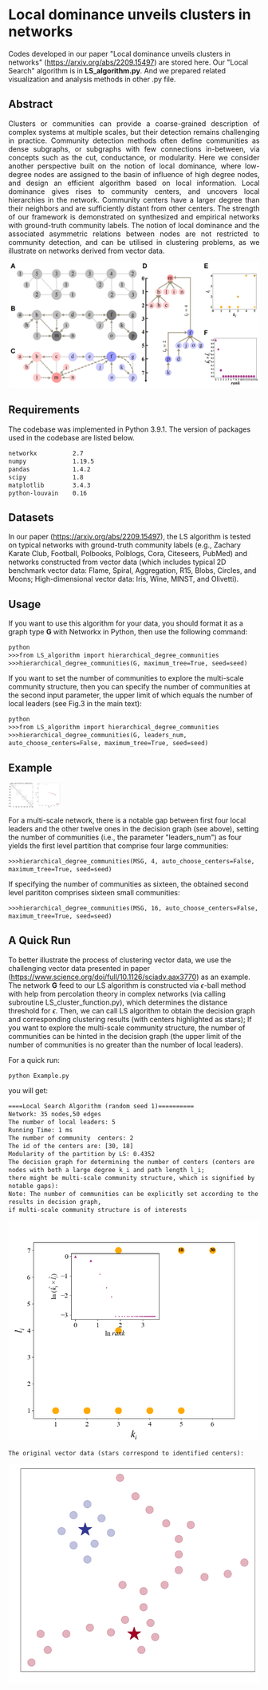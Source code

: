 

# Local dominance unveils clusters in networks

Codes developed in our paper "Local dominance unveils clusters in networks" (https://arxiv.org/abs/2209.15497) are stored here. Our "Local Search" algorithm is in **LS_algorithm.py**. And we prepared related visualization and analysis methods in other .py file. 

## Abstract

<p align="justify">
Clusters or communities can provide a coarse-grained description of complex systems at multiple scales, but their detection remains challenging in practice. Community detection methods often define communities as dense subgraphs, or subgraphs with few connections in-between, via concepts such as the cut, conductance, or modularity. Here we consider another perspective built on the notion of local dominance, where low-degree nodes are assigned to the basin of influence of high degree nodes, and design an efficient algorithm based on local information. Local dominance gives rises to community centers, and uncovers local hierarchies in the network. Community centers have a larger degree than their neighbors and are sufficiently distant from other centers. The strength of our framework is demonstrated on synthesized and empirical networks with ground-truth community labels. The notion of local dominance and the associated asymmetric relations between nodes are not restricted to community detection, and can be utilised in clustering problems, as we illustrate on networks derived from vector data.</p>
<img src="fig\abstract.png" alt="abstract" style="zoom:100%;" />

## Requirements

The codebase was implemented in Python 3.9.1. The version of packages used in the codebase are listed below.

```
networkx          2.7
numpy             1.19.5
pandas            1.4.2
scipy             1.8
matplotlib        3.4.3
python-louvain    0.16
```

## Datasets

In our paper (https://arxiv.org/abs/2209.15497), the LS algorithm is tested on typical networks with ground-truth community labels (e.g., Zachary Karate Club, Football, Polbooks, Polblogs, Cora, Citeseers, PubMed) and networks constructed from vector data (which includes typical 2D benchmark vector data: Flame, Spiral, Aggregation, R15, Blobs, Circles, and Moons; High-dimensional vector data: Iris, Wine, MINST, and Olivetti).

## Usage

If you want to use this algorithm for your data, you should format it as a graph type **G** with Networkx in Python, then use the following command:

```
python
>>>from LS_algorithm import hierarchical_degree_communities
>>>hierarchical_degree_communities(G, maximum_tree=True, seed=seed)
```

If you want to set the number of communities to explore the multi-scale community structure, then you can specify the number of communities at the second input parameter, the upper limit of which equals the number of local leaders (see Fig.3 in the main text):

```
python
>>>from LS_algorithm import hierarchical_degree_communities
>>>hierarchical_degree_communities(G, leaders_num, auto_choose_centers=False, maximum_tree=True, seed=seed)
```

## Example

<img src="fig\example1.png" alt="example1"  width="50" height="50" />

<img src="fig\example3.png" alt="example3"  width="50" height="50" />

For a multi-scale network, there is a notable gap between first four local leaders and the other twelve ones in the decision graph (see above), setting the number of communities (i.e., the parameter "leaders_num") as four yields the first level partition that comprise four large communities:

```
>>>hierarchical_degree_communities(MSG, 4, auto_choose_centers=False, maximum_tree=True, seed=seed)
```

If specifying the number of communities as sixteen, the obtained second level parititon comprises sixteen small communities:

```
>>>hierarchical_degree_communities(MSG, 16, auto_choose_centers=False, maximum_tree=True, seed=seed)
```


## A Quick Run

To better illustrate the process of clustering vector data, we use the challenging vector data presented in paper (https://www.science.org/doi/full/10.1126/sciadv.aax3770) as an example. The network **G** feed to our LS algorithm is constructed via $\epsilon$-ball method with help from percolation theory in complex networks (via calling subroutine LS_cluster_function.py), which determines the distance threshold for $\epsilon$. Then, we can call LS algorithm to obtain the decision graph and corresponding clustering results (with centers highlighted as stars); If you want to explore the multi-scale community structure, the number of communities can be hinted in the decision graph (the upper limit of the number of communities is no greater than the number of local leaders). 

For a quick run:  

```
python Example.py
```

you will get:

```
====Local Search Algorithm (random seed 1)==========
Network: 35 nodes,50 edges
The number of local leaders: 5
Running Time: 1 ms
The number of community  centers: 2
The id of the centers are: [30, 18]
Modularity of the partition by LS: 0.4352
The decision graph for determining the number of centers (centers are nodes with both a large degree k_i and path length l_i; 
there might be multi-scale community structure, which is signified by notable gaps):
Note: The number of communities can be explicitly set according to the results in decision graph, 
if multi-scale community structure is of interests
```

<img src="fig\quick_run.png" alt="quick_run" style="zoom: 67%;" />

```
The original vector data (stars correspond to identified centers):
```

<img src="fig\quick_run1.png" alt="quick_run1" style="zoom:67%;" />



